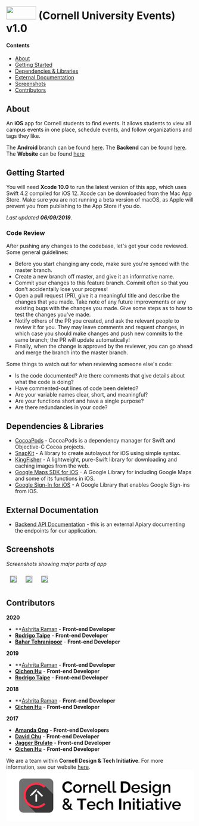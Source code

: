 # <img src="https://raw.githubusercontent.com/cornell-dti/events-manager-android/master/cue_text_red.png" width="80" height="35"> (Cornell University Events) v1.0

#### Contents
  - [About](#about)
  - [Getting Started](#getting-started)
  - [Dependencies & Libraries](#dependencies--libraries)
  - [External Documentation](#external-documentation)
  - [Screenshots](#screenshots)
  - [Contributors](#contributors)

## About
An **iOS** app for Cornell students to find events. It allows students to view all campus events in one place, schedule events, and follow organizations and tags they like. 

The **Android** branch can be found [here](https://github.com/cornell-dti/events-manager-android). 
The **Backend** can be found [here](https://github.com/cornell-dti/events-backend). 
The **Website** can be found [here](https://github.com/cornell-dti/events-site)

## Getting Started
You will need **Xcode 10.0** to run the latest version of this app, which uses Swift 4.2 compiled for iOS 12. Xcode can be downloaded from the Mac App Store. Make sure you are not running a beta version of macOS, as Apple will prevent you from publishing to the App Store if you do.
 
_Last updated **06/09/2019**_.

### Code Review
After pushing any changes to the codebase, let's get your code reviewed. Some general guidelines:
- Before you start changing any code, make sure you're synced with the master branch.
- Create a new branch off master, and give it an informative name.
- Commit your changes to this feature branch. Commit often so that you don't accidentally lose your progress!
- Open a pull request (PR), give it a meaningful title and describe the changes that you made. Take note of any future improvements or any existing bugs with the changes you made. Give some steps as to how to test the changes you've made. 
- Notify others of the PR you created, and ask the relevant people to review it for you. They may leave comments and request changes, in which case you should make changes and push new commits to the same branch; the PR will update automatically!
- Finally, when the change is approved by the reviewer, you can go ahead and merge the branch into the master branch.

Some things to watch out for when reviewing someone else's code:
- Is the code documented? Are there comments that give details about what the code is doing?
- Have commented-out lines of code been deleted?
- Are your variable names clear, short, and meaningful?
- Are your functions short and have a single purpose?
- Are there redundancies in your code?

## Dependencies & Libraries
 * [CocoaPods](https://cocoapods.org) - CocoaPods is a dependency manager for Swift and Objective-C Cocoa projects.
 * [SnapKit](http://snapkit.io) - A library to create autolayout for iOS using simple syntax.
 * [KingFisher](https://github.com/onevcat/Kingfisher) - A lightweight, pure-Swift library for downloading and caching images from the web.
 * [Google Maps SDK for iOS](https://developers.google.com/maps/documentation/ios-sdk/intro) - A Google Library for including Google Maps and some of its functions in iOS.
 * [Google Sign-In for iOS](https://developers.google.com/identity/sign-in/ios/start-integrating) - A Google Library that enables Google Sign-ins from iOS. 

## External Documentation

* [Backend API Documentation](https://cuevents.docs.apiary.io/) - this is an external Apiary documenting the endpoints for our application.

## Screenshots

_Screenshots showing major parts of app_

<img src="https://raw.githubusercontent.com/cornell-dti/events-manager-ios/master/EventsManager/Resources/Simulator%20Screen%20Shot%20-%20iPhone%20XS%20-%202018-09-22%20at%2017.19.20.png" width="250px" style="margin: 10px; border: 1px rgba(0,0,0,0.4) solid;">  <img src="https://github.com/cornell-dti/events-manager-ios/blob/master/EventsManager/Resources/Simulator%20Screen%20Shot%20-%20iPhone%20XS%20-%202018-09-22%20at%2017.19.47.png" width="250px" style="margin: 10px; border: 1px rgba(0,0,0,0.4) solid;">  <img src="https://github.com/cornell-dti/events-manager-ios/blob/master/EventsManager/Resources/Simulator%20Screen%20Shot%20-%20iPhone%20XS%20-%202018-09-22%20at%2017.19.52.png" width="250px" style="margin: 10px; border: 1px rgba(0,0,0,0.4) solid;">

## Contributors

**2020**
 * **[Ashrita Raman](https://github.com/ashritaraman) -  **Front-end Developer** 
 * **[Rodrigo Taipe](https://github.com/rodtai)** - **Front-end Developer**
 * **[Bahar Tehranipoor](https://github.com/bahartehrani)** - **Front-end Developer**

**2019**
 * **[Ashrita Raman](https://github.com/ashritaraman) -  **Front-end Developer** 
 * **[Qichen Hu](https://github.com/wsjnohyeah)** - **Front-end Developer**
 * **[Rodrigo Taipe](https://github.com/rodtai)** - **Front-end Developer**

**2018**
 * **[Ashrita Raman](https://github.com/ashritaraman) -  **Front-end Developer** 
 * **[Qichen Hu](https://github.com/wsjnohyeah)** - **Front-end Developer**

**2017**
 * **[Amanda Ong](https://github.com/amandaong)** - **Front-end Developers**
 * **[David Chu](https://github.com/cornell-dti/events-site/commits?author=davidchuyayah)** - **Front-end Developer**
 * **[Jagger Brulato](https://github.com/JBoss925)** - **Front-end Developer**
 * **[Qichen Hu](https://github.com/wsjnohyeah)** - **Front-end Developer**

We are a team within **Cornell Design & Tech Initiative**. For more information, see our website [here](https://cornelldti.org/).
<img src="https://raw.githubusercontent.com/cornell-dti/design/master/Branding/Wordmark/Dark%20Text/Transparent/Wordmark-Dark%20Text-Transparent%403x.png">

